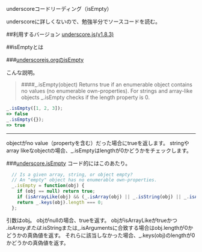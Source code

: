 underscoreコードリーディング（isEmpty）

underscoreに詳しくないので、勉強半分でソースコードを読む。



##利用するバージョン
[underscore.js(v1.8.3)](https://github.com/jashkenas/underscore/tree/1.8.3)


##isEmptyとは


###[underscorejs.orgのisEmpty](http://underscorejs.org/#isEmpty)

こんな説明。
>####_.isEmpty(object) 
>Returns true if an enumerable object contains no values (no enumerable own-properties). 
>For strings and array-like objects _.isEmpty checks if the length property is 0.

```javascript
_.isEmpty([1, 2, 3]);
=> false
_.isEmpty({});
=> true
```

------------- 
objectがno value（propertyを含む）だった場合にtrueを返します。
stringやarray likeなobjectの場合、_.isEmptyはlengthが0かどうかをチェックします。

###[underscore.isEmpty](https://github.com/jashkenas/underscore/blob/1.8.3/underscore.js#L1192)
コード的にはこのあたり。

```javascript
  // Is a given array, string, or object empty?
  // An "empty" object has no enumerable own-properties.
  _.isEmpty = function(obj) {
    if (obj == null) return true;
    if (isArrayLike(obj) && (_.isArray(obj) || _.isString(obj) || _.isArguments(obj))) return obj.length === 0;
    return _.keys(obj).length === 0;
  };
```

引数はobj。
objがnullの場合、trueを返す。
objがisArrayLikeがtrueかつ _.isArrayまたは_.isStringまたは_.isArgumentsに合致する場合はobj.lengthが0かどうかの真偽値を返す。
それらに該当しなかった場合、_.keys(obj)のlengthが0かどうかの真偽値を返す。
